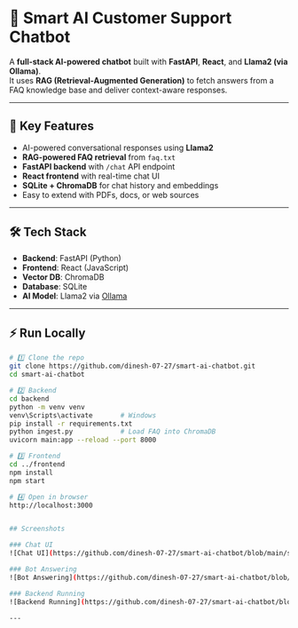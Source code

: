 # 🤖 Smart AI Customer Support Chatbot

A **full-stack AI-powered chatbot** built with **FastAPI**, **React**, and **Llama2 (via Ollama)**.  
It uses **RAG (Retrieval-Augmented Generation)** to fetch answers from a FAQ knowledge base and deliver context-aware responses.

---

## 🚀 Key Features
- AI-powered conversational responses using **Llama2**
- **RAG-powered FAQ retrieval** from `faq.txt`
- **FastAPI backend** with `/chat` API endpoint
- **React frontend** with real-time chat UI
- **SQLite + ChromaDB** for chat history and embeddings
- Easy to extend with PDFs, docs, or web sources

---

## 🛠 Tech Stack
- **Backend**: FastAPI (Python)
- **Frontend**: React (JavaScript)
- **Vector DB**: ChromaDB
- **Database**: SQLite
- **AI Model**: Llama2 via [Ollama](https://ollama.ai)

---

## ⚡ Run Locally

```bash
# 1️⃣ Clone the repo
git clone https://github.com/dinesh-07-27/smart-ai-chatbot.git
cd smart-ai-chatbot

# 2️⃣ Backend
cd backend
python -m venv venv
venv\Scripts\activate       # Windows
pip install -r requirements.txt
python ingest.py            # Load FAQ into ChromaDB
uvicorn main:app --reload --port 8000

# 3️⃣ Frontend
cd ../frontend
npm install
npm start

# 4️⃣ Open in browser
http://localhost:3000


## Screenshots

### Chat UI
![Chat UI](https://github.com/dinesh-07-27/smart-ai-chatbot/blob/main/screenshots/chat-ui.png?raw=true)

### Bot Answering
![Bot Answering](https://github.com/dinesh-07-27/smart-ai-chatbot/blob/main/screenshots/bot-answering.png?raw=true)

### Backend Running
![Backend Running](https://github.com/dinesh-07-27/smart-ai-chatbot/blob/main/screenshots/backend-running.png?raw=true)

---
